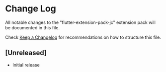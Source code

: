# Change Log

All notable changes to the "flutter-extension-pack-jc" extension pack will be documented in this file.

Check [Keep a Changelog](http://keepachangelog.com/) for recommendations on how to structure this file.

## [Unreleased]

- Initial release
